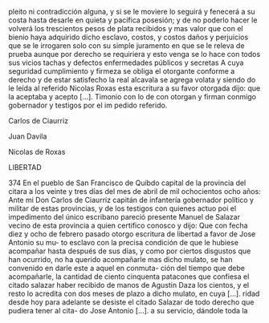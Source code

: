 pleito ni contradicción alguna, y si se le moviere lo seguirá y fenecerá a su costa hasta desarle en quieta y pacífica posesión; y de no poderlo hacer le volverá los trescientos pesos de plata recibidos y mas valor que con el bienio haya adquirido dicho esclavo, costos, y costos daños y perjuicios que se le irrogaren solo con su simple juramento en que se le releva de prueba aunque por derecho se requiriera y esto venga se lo hace con todos sus vicios tachas y defectos enfermedades públicos y secretas A cuya seguridad cumplimiento y firmeza se obliga el otorgante conforme a derecho y de estar satisfecho la real alcavala se agrega volata y siendo do le leída al referido Nicolas Roxas esta escritura a su favor otorgada dijo: que la aceptaba y acepto [...]. Timonio con lo de con otorgan y firman conmigo gobernador y testigos por el im pedido referido.

Carlos de Ciaurriz

Juan Davila

Nicolas de Roxas

LIBERTAD

374 En el pueblo de San Francisco de Quibdo capital de la provincia del citara a los veinte y tres días del mes de abril de mil ochocientos ocho años: Ante mi Don Carlos de Ciaurriz capitán de infantería gobernador político y militar de estas provincias, y de los testigos con quienes actuo poi el impedimento del único escribano pareció presente Manuel de Salazar vecino de esta provincia a quien certifico conosco y dijo: Que con fecha diez y ocho de febrero pasado otorgo escritura de libertad a favor de Jose Antonio su mu- to esclavo con la precisa condición de que le hubiese acompañar hasta después de sus días, y como por ciertos disgustos que han ocurrido, no ha querido acompañarle mas dicho mulato, se han convenido en darle este a aquel en conmuta- ción del tiempo que debe acompañarle, la cantidad de ciento cinquenta patacones que confiesa el citado salazar haber recibido de manos de Agustin Daza los cientos, y el resto lo acredita con dos meses de plazo a dicho mulato, en cuya [...]. ridad desde hoy para adelante se desiste el citado Salazar de todo derecho que pudiera tener al cita- do Jose Antonio [...]. a su servicio, dándole toda la